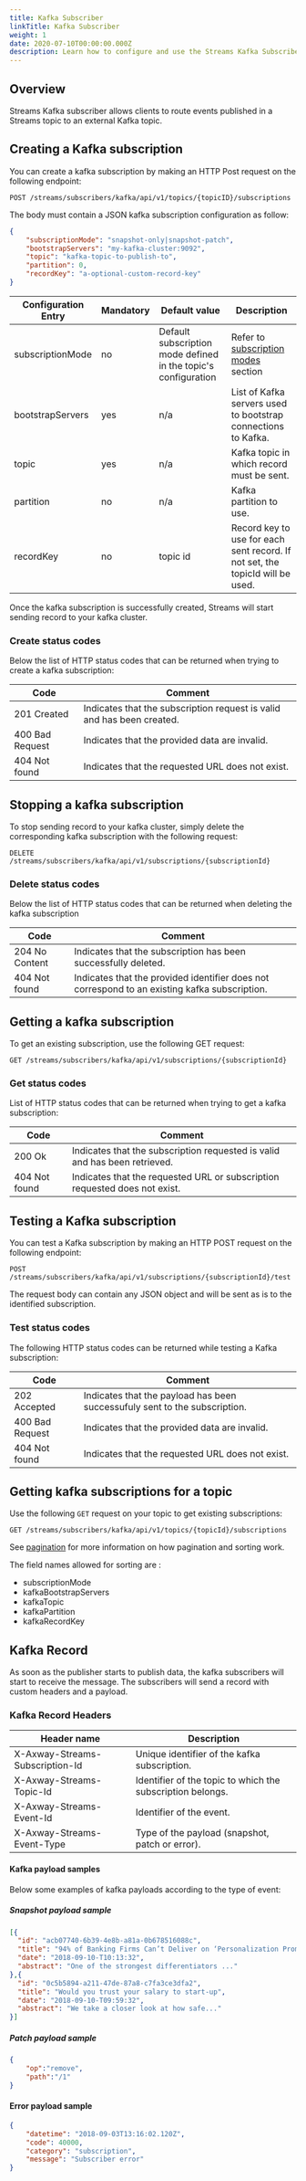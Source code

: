```yaml
---
title: Kafka Subscriber
linkTitle: Kafka Subscriber
weight: 1
date: 2020-07-10T00:00:00.000Z
description: Learn how to configure and use the Streams Kafka Subscriber.
---
```


## Overview

Streams Kafka subscriber allows clients to route events published in a Streams topic to an external Kafka topic.

## Creating a Kafka subscription

You can create a kafka subscription by making an HTTP Post request on the following endpoint:

`POST /streams/subscribers/kafka/api/v1/topics/{topicID}/subscriptions`

The body must contain a JSON kafka subscription configuration as follow:

```json
{
    "subscriptionMode": "snapshot-only|snapshot-patch",
    "bootstrapServers": "my-kafka-cluster:9092",
    "topic": "kafka-topic-to-publish-to",
    "partition": 0,
    "recordKey": "a-optional-custom-record-key"
}
```

| Configuration Entry | Mandatory | Default value | Description |
|---------------------|-----------|---------------|-------------|
| subscriptionMode | no | Default subscription mode defined in the topic's configuration | Refer to [subscription modes](/docs/subscribers/#subscription-modes) section |
| bootstrapServers | yes | n/a | List of Kafka servers used to bootstrap connections to Kafka. |
| topic | yes | n/a | Kafka topic in which record must be sent. |
| partition | no | n/a | Kafka partition to use. |
| recordKey | no | topic id | Record key to use for each sent record. If not set, the topicId will be used. |

Once the kafka subscription is successfully created, Streams will start sending record to your kafka cluster.

### Create status codes

Below the list of HTTP status codes that can be returned when trying to create a kafka subscription:

| Code | Comment |
|------|---------|
| 201 Created | Indicates that the subscription request is valid and has been created. |
| 400 Bad Request | Indicates that the provided data are invalid. |
| 404 Not found | Indicates that the requested URL does not exist. |

## Stopping a kafka subscription

To stop sending record to your kafka cluster, simply delete the corresponding kafka subscription with the following request:

`DELETE /streams/subscribers/kafka/api/v1/subscriptions/{subscriptionId}`

### Delete status codes

Below the list of HTTP status codes that can be returned when deleting the kafka subscription

| Code | Comment |
|------|---------|
| 204 No Content | Indicates that the subscription has been successfully deleted.
| 404 Not found | Indicates that the provided identifier does not correspond to an existing kafka subscription.

## Getting a kafka subscription

To get an existing subscription, use the following GET request:

`GET /streams/subscribers/kafka/api/v1/subscriptions/{subscriptionId}`

### Get status codes

List of HTTP status codes that can be returned when trying to get a kafka subscription:

| Code | Comment |
|------|---------|
| 200 Ok | Indicates that the subscription requested is valid and has been retrieved. |
| 404 Not found | Indicates that the requested URL or subscription requested does not exist. |

## Testing a Kafka subscription

You can test a Kafka subscription by making an HTTP POST request on the following endpoint:

`POST /streams/subscribers/kafka/api/v1/subscriptions/{subscriptionId}/test`

The request body can contain any JSON object and will be sent as is to the identified subscription.

### Test status codes

The following HTTP status codes can be returned while testing a Kafka subscription:

| Code | Comment |
|------|---------|
| 202 Accepted | Indicates that the payload has been successufuly sent to the subscription. |
| 400 Bad Request | Indicates that the provided data are invalid. |
| 404 Not found | Indicates that the requested URL does not exist. |

## Getting kafka subscriptions for a topic

Use the following `GET` request on your topic to get existing subscriptions:

`GET /streams/subscribers/kafka/api/v1/topics/{topicId}/subscriptions`

See [pagination](/docs/topics-api/#pagination) for more information on how pagination and sorting work.

The field names allowed for sorting are :

* subscriptionMode
* kafkaBootstrapServers
* kafkaTopic
* kafkaPartition
* kafkaRecordKey

## Kafka Record

As soon as the publisher starts to publish data, the kafka subscribers will start to receive the message.
The subscribers will send a record with custom headers and a payload.

### Kafka Record Headers

| Header name | Description |
|-------------|-------------|
| X-Axway-Streams-Subscription-Id | Unique identifier of the kafka subscription. |
| X-Axway-Streams-Topic-Id | Identifier of the topic to which the subscription belongs. |
| X-Axway-Streams-Event-Id | Identifier of the event. |
| X-Axway-Streams-Event-Type | Type of the payload (snapshot, patch or error). |

#### Kafka payload samples

Below some examples of kafka payloads according to the type of event:

##### Snapshot payload sample

```json
[{
  "id": "acb07740-6b39-4e8b-a81a-0b678516088c",
  "title": "94% of Banking Firms Can’t Deliver on ‘Personalization Promise’",
  "date": "2018-09-10-T10:13:32",
  "abstract": "One of the strongest differentiators ..."
},{
  "id": "0c5b5894-a211-47de-87a8-c7fa3ce3dfa2",
  "title": "Would you trust your salary to start-up",
  "date": "2018-09-10-T09:59:32",
  "abstract": "We take a closer look at how safe..."
}]
```

##### Patch payload sample

```json
{
    "op":"remove",
    "path":"/1"
}
```

#### Error payload sample

```json
{
    "datetime": "2018-09-03T13:16:02.120Z",
    "code": 40000,
    "category": "subscription",
    "message": "Subscriber error"
}
```
